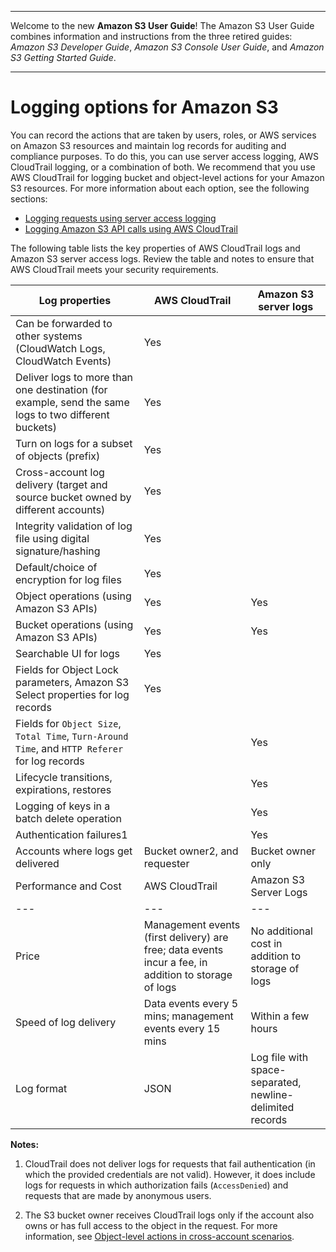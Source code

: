 --------

Welcome to the new **Amazon S3 User Guide**\! The Amazon S3 User Guide combines information and instructions from the three retired guides: *Amazon S3 Developer Guide*, *Amazon S3 Console User Guide*, and *Amazon S3 Getting Started Guide*\.

--------

# Logging options for Amazon S3<a name="logging-with-S3"></a>

You can record the actions that are taken by users, roles, or AWS services on Amazon S3 resources and maintain log records for auditing and compliance purposes\. To do this, you can use server access logging, AWS CloudTrail logging, or a combination of both\. We recommend that you use AWS CloudTrail for logging bucket and object\-level actions for your Amazon S3 resources\. For more information about each option, see the following sections:
+ [Logging requests using server access logging](ServerLogs.md)
+ [Logging Amazon S3 API calls using AWS CloudTrail](cloudtrail-logging.md)

The following table lists the key properties of AWS CloudTrail logs and Amazon S3 server access logs\. Review the table and notes to ensure that AWS CloudTrail meets your security requirements\.


| Log properties | AWS CloudTrail | Amazon S3 server logs | 
| --- |--- |--- |
|  Can be forwarded to other systems \(CloudWatch Logs, CloudWatch Events\)  |  Yes  |  | 
|  Deliver logs to more than one destination \(for example, send the same logs to two different buckets\)  |  Yes  |  | 
|  Turn on logs for a subset of objects \(prefix\)  |  Yes  |  | 
|  Cross\-account log delivery \(target and source bucket owned by different accounts\)  |  Yes  |  | 
|  Integrity validation of log file using digital signature/hashing  |  Yes  |  | 
|  Default/choice of encryption for log files  |  Yes  |  | 
|  Object operations \(using Amazon S3 APIs\)  |  Yes  |  Yes  | 
|  Bucket operations \(using Amazon S3 APIs\)  |  Yes  |  Yes  | 
|  Searchable UI for logs  |  Yes  |  | 
|  Fields for Object Lock parameters, Amazon S3 Select properties for log records  |  Yes  |  | 
|  Fields for `Object Size`, `Total Time`, `Turn-Around Time`, and `HTTP Referer` for log records  |  |  Yes  | 
|  Lifecycle transitions, expirations, restores  |  |  Yes  | 
|  Logging of keys in a batch delete operation  |  |  Yes  | 
|  Authentication failures1  |  |  Yes  | 
|  Accounts where logs get delivered  |  Bucket owner2, and requester  |  Bucket owner only  | 
| Performance and Cost | AWS CloudTrail | Amazon S3 Server Logs | 
| --- |--- |--- |
|  Price  |  Management events \(first delivery\) are free; data events incur a fee, in addition to storage of logs  |  No additional cost in addition to storage of logs  | 
|  Speed of log delivery  |  Data events every 5 mins; management events every 15 mins  |  Within a few hours  | 
|  Log format  |  JSON  |  Log file with space\-separated, newline\-delimited records  | 

**Notes:**

1. CloudTrail does not deliver logs for requests that fail authentication \(in which the provided credentials are not valid\)\. However, it does include logs for requests in which authorization fails \(`AccessDenied`\) and requests that are made by anonymous users\.

1. The S3 bucket owner receives CloudTrail logs only if the account also owns or has full access to the object in the request\. For more information, see [Object\-level actions in cross\-account scenarios](cloudtrail-logging-s3-info.md#cloudtrail-object-level-crossaccount)\. 
